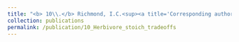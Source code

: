 ```yaml
---
title: "<b> 10\\.</b> Richmond, I.C.<sup><a title='Corresponding author'>✉</a></sup>, Balluffi­-Fry, J., Vander Wal, E., Leroux, S.J., <u>Rizzuto, M.</u>, Heckford, T.R., Kennah, J.L., Riefesel, G.R., Wiersma, Y.F. [*submitted*] **Individual snow­ shoe hares manage risk differently: Integrating stoichiometric distribution models and foraging ecology.**"
collection: publications
permalink: /publication/10_Herbivore_stoich_tradeoffs
---
```

